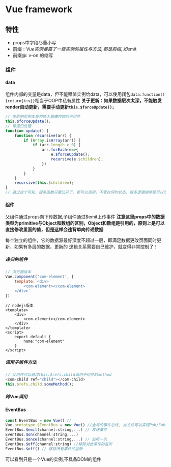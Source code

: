 # Vue framework

## 特性
- props中字段尽量小写
- 前缀$: Vue实例暴露了一些实例的属性与方法,都是前缀,如$emit
- 前缀@: v-on:的缩写

### 组件

#### data
组件内部的变量是data，但不能赋值实例给data，可以使用闭包`data:function(){return{k:v}}`相当于OOP中私有属性
**关于更新：如果数据层次太深，不能触发render自动更新，需要手动更新`this.$forceUpdate();`**

```javascript
// 仅影响实例本身和插入插槽内容的子组件
this.$forceUpdate();
// 可递归处理
function update() {
    function recursive(arr) {
        if (Array.isArray(arr)) {
            if (arr.length > 0) {
                arr.forEach(e=>{
                    e.$forceUpdate();
                    recursive(e.$children);
                })
            }
        }
    }
    recursive(this.$children);
}
// 通过这个可知，很多函数只要公开了，都可以调用，不管在何时状态，很多逻辑顺序都可以改变，最直接调用函数，不需要按照指定顺序来按部就班的执行。
```

#### 组件
父组件通过props向下传数据,子组件通过$emit上传事件
**注意这里props中的数据类型为primitive与Object和数组的区别，Object和数组是引用的，原则上是可以直接修改里面的值，但是这样会违背单向传递数据**

每个独立的组件，它的数据源最好深度不超过一层，即满足数据更改页面同时更新，如果有多层的数据，更新的
逻辑关系需要自己维护，就变得非常控制了！

##### 递归的组件

```javascript
// 浏览器版本
Vue.component('com-element', {
    template:`<div>
		<com-element></com-element>
	</div>`
})
```
```vue
// nodejs版本
<template>
	<div>
        <com-element></com-element>
    </div>
</template>
<script>
	export default {
        name:"com-element"
    }
</script>
```



##### 调用子组件方法

```javascript
// 父组件可以通过this.$refs.child调用子组件的method
<com-child ref="child"></com-child>
this.$refs.child.someMethod();
```

##### 跨Vue调用

#### EventBus
```js
const EventBus = new Vue() // 
Vue.prototype.$EventBus = new Vue() //全局的事件总线, 此方法可以实现Pub/Sub发布与订阅的模式
EventBus.$emit(channel:string,...) // 发送事件
EventBus.$on(channel:string,...)
EventBus.$once(channel:string,...) // 监听一次
EventBus.$off(channel:string) //移除对此事件的监听
EventBus.$off() // 移除所有事件的监听
```
可以看到只是一个Vue的实例,不具备DOM的组件



